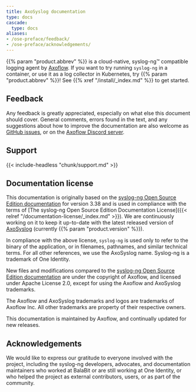 ```yaml
---
title: AxoSyslog documentation
type: docs
cascade:
  type: docs
aliases:
- /ose-preface/feedback/
- /ose-preface/acknowledgements/
---
```


{{% param "product.abbrev" %}} is a cloud-native, syslog-ng&trade; compatible logging agent by [Axoflow](https://axoflow.com). If you want to try running `syslog-ng` in a container, or use it as a log collector in Kubernetes, try {{% param "product.abbrev" %}}! See {{% xref "/install/_index.md" %}} to get started.

## Feedback

Any feedback is greatly appreciated, especially on what else this document should cover. General comments, errors found in the text, and any suggestions about how to improve the documentation are also welcome as [GitHub issues](https://github.com/axoflow/axosyslog-core-docs/issues), or on the [Axoflow Discord server](https://discord.gg/583Z4wjem2).

## Support

{{< include-headless "chunk/support.md" >}}

## Documentation license

This documentation is originally based on the [syslog-ng Open Source Edition documentation](https://github.com/balabit/syslog-ng-ose-guides/commit/2f4a52ee61d1ea9ad27cb4f3168b95408fddfdf2) for version 3.38 and is used in compliance with the terms of [The syslog-ng Open Source Edition Documentation License]({{< relref "/documentation-license/_index.md" >}}). We are continuously working on it to keep it up-to-date with the latest released version of [AxoSyslog](https://github.com/axoflow/axosyslog/) (currently {{% param "product.version" %}}).

In compliance with the above license, `syslog-ng` is used only to refer to the binary of the application, or in filenames, pathnames, and similar technical terms. For all other references, we use the AxoSyslog name. Syslog-ng is a trademark of One Identity.

New files and modifications compared to the [syslog-ng Open Source Edition documentation](https://github.com/balabit/syslog-ng-ose-guides/commit/2f4a52ee61d1ea9ad27cb4f3168b95408fddfdf2) are under the copyright of Axoflow, and licensed under Apache License 2.0, except for using the Axoflow and AxoSyslog trademarks.

The Axoflow and AxoSyslog trademarks and logos are trademarks of Axoflow Inc. All other trademarks are property of their respective owners.

This documentation is maintained by Axoflow, and continually updated for new releases.

## Acknowledgements

We would like to express our gratitude to everyone involved with the project, including the syslog-ng developers, advocates, and documentation maintainers who worked at BalaBit or are still working at One Identity, or who helped the project as external contributors, users, or as part of the community.
